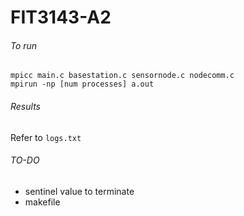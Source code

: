 # FIT3143-A2

###### To run 
```mpicc main.c basestation.c sensornode.c nodecomm.c``` <br>
```mpirun -np [num processes] a.out```

###### Results
Refer to ```logs.txt```

###### TO-DO
- sentinel value to terminate
- makefile

